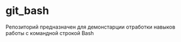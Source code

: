 # git_bash

Репозиторий предназначен для демонстарции отработки навыков работы с командной строкой Bash
